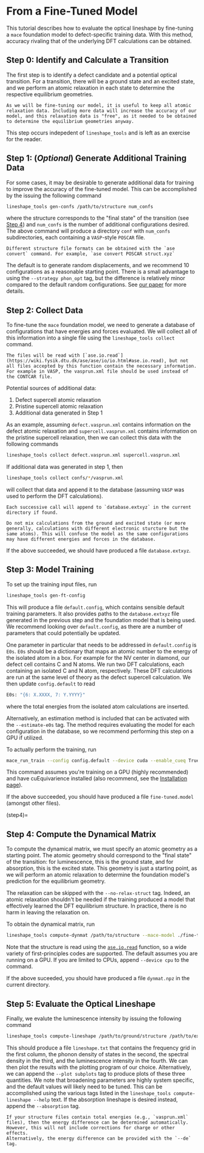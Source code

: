# From a Fine-Tuned Model
This tutorial describes how to evaluate the optical lineshape by fine-tuning a `mace` foundation model to defect-specific training data.
With this method, accuracy rivaling that of the underlying DFT calculations can be obtained.

## Step 0: Identify and Calculate a Transition
The first step is to identify a defect candidate and a potential optical transition.
For a transition, there will be a ground state and an excited state, and we perform an atomic relaxation in each state to determine the respective equilibrium geometries.

```{important}
As we will be fine-tuning our model, it is useful to keep all atomic relaxation data. Including more data will increase the accuracy of our model, and this relaxation data is "free", as it needed to be obtained to determine the equilibrium geometries anyway.
```

This step occurs indepedent of `lineshape_tools` and is left as an exercise for the reader.

## Step 1: (*Optional*) Generate Additional Training Data
For some cases, it may be desirable to generate additional data for training to improve the accuracy of the fine-tuned model.
This can be accomplished by the issuing the following command
```sh
lineshape_tools gen-confs /path/to/structure num_confs
```
where the structure corresponds to the "final state" of the transition (see [Step 4](#step4)) and `num_confs` is the number of additional configurations desired.
The above command will produce a directory `conf` with `num_confs` subdirectories, each containing a `VASP`-style `POSCAR` file.
```{tip}
Different structure file formats can be obtained with the `ase convert` command. For example, `ase convert POSCAR struct.xyz`
```
The default is to generate random displacements, and we recommend 10 configurations as a reasonable starting point.
There is a small advantage to using the `--strategy phon_opt` tag, but the difference is relatively minor compared to the default random configurations.
See [our paper](https://doi.org/10.48550/arXiv.2508.09113) for more details.

## Step 2: Collect Data
To fine-tune the `mace` foundation model, we need to generate a database of configurations that have energies and forces evaluated.
We will collect all of this information into a single file using the `lineshape_tools collect` command.

```{note}
The files will be read with [`ase.io.read`](https://wiki.fysik.dtu.dk/ase/ase/io/io.html#ase.io.read), but not all files accepted by this function contain the necessary information. For example in VASP, the vasprun.xml file should be used instead of the CONTCAR file.
```

Potential sources of additional data:
1. Defect supercell atomic relaxation
2. Pristine supercell atomic relaxation
3. Additional data generated in Step 1

As an example, assuming `defect.vasprun.xml` contains information on the defect atomic relaxation and `supercell.vasprun.xml` contains information on the pristine supercell relaxation, then we can collect this data with the following commands
```sh
lineshape_tools collect defect.vasprun.xml supercell.vasprun.xml
```
If additional data was generated in step 1, then
```sh
lineshape_tools collect confs/*/vasprun.xml
```
will collect that data and append it to the database (assuming `VASP` was used to perform the DFT calculations).

```{note}
Each successive call will append to `database.extxyz` in the current directory if found.
```

```{important}
Do not mix calculations from the ground and excited state (or more generally, calculations with different electronic sturcture but the same atoms). This will confuse the model as the same configurations may have different energies and forces in the database.
```

If the above succeeded, we should have produced a file `database.extxyz`.

## Step 3: Model Training
To set up the training input files, run
```sh
lineshape_tools gen-ft-config
```
This will produce a file `default.config`, which contains sensible default training parameters.
It also provides paths to the `database.extxyz` file generated in the previous step and the foundation model that is being used.
We recommend looking over `default.config`, as there are a number of parameters that could potentially be updated.

One parameter in particular that needs to be addressed in `default.config` is `E0s`.
`E0s` should be a dictionary that maps an atomic number to the energy of the isolated atom in a box.
For example for the NV center in diamond, our defect cell contains C and N atoms.
We run two DFT calculations, each containing an isolated C and N atom, respectively.
These DFT calculations are run at the same level of theory as the defect supercell calculation.
We then update `config.default` to read
```sh
E0s: "{6: X.XXXX, 7: Y.YYYY}"
```
where the total energies from the isolated atom calculations are inserted.

Alternatively, an estimation method is included that can be activated with the `--estimate-e0s` tag.
The method requires evaluating the model for each configuration in the database, so we recommend performing this step on a GPU if utilized.

To actually perform the training, run
```sh
mace_run_train --config config.default --device cuda --enable_cueq True
```
This command assumes you're training on a GPU (highly recommended) and have cuEquivarience installed (also recommend, see the [Installation page](../install.md)).

If the above succeeded, you should have produced a file `fine-tuned.model` (amongst other files).

(step4)=
## Step 4: Compute the Dynamical Matrix
To compute the dynamical matrix, we must specify an atomic geometry as a starting point.
The atomic geometry should correspond to the "final state" of the transition: for luminescence, this is the ground state, and for absorption, this is the excited state.
This geometry is just a starting point, as we will perform an atomic relaxation to determine the foundation model's prediction for the equilibrium geometry.

The relaxation can be skipped with the `--no-relax-struct` tag.
Indeed, an atomic relaxation shouldn't be needed if the training produced a model that effectively learned the DFT equilibrium structure.
In practice, there is no harm in leaving the relaxation on.

To obtain the dynamical matrix, run
```sh
lineshape_tools compute-dynmat /path/to/structure --mace-model ./fine-tuned.model
```
Note that the structure is read using the [`ase.io.read`](https://wiki.fysik.dtu.dk/ase/ase/io/io.html#ase.io.read) function, so a wide variety of first-principles codes are supported.
The default assumes you are running on a GPU.
If you are limited to CPUs, append `--device cpu` to the command.

If the above suceeded, you should have produced a file `dynmat.npz` in the current directory.

## Step 5: Evaluate the Optical Lineshape
Finally, we evalute the luminescence intensity by issuing the following command
```sh
lineshape_tools compute-lineshape /path/to/ground/structure /path/to/excited/structure dynmat.npz
```
This should produce a file `lineshape.txt` that contains the frequency grid in the first column, the phonon density of states in the second, the spectral density in the third, and the luminescence intensity in the fourth.
We can then plot the results with the plotting program of our choice.
Alternatively, we can append the `--plot subplots` tag to produce plots of these three quantities.
We note that broadening parameters are highly system specific, and the default values will likely need to be tuned.
This can be accomplished using the various tags listed in the `lineshape_tools compute-lineshape --help` text.
If the absorption lineshape is desired instead, append the `--absorption` tag.

```{tip}
If your structure files contain total energies (e.g., `vasprun.xml` files), then the energy difference can be determined automatically.
However, this will not include corrections for charge or other effects.
Alternatively, the energy difference can be provided with the `--de` tag.
```
